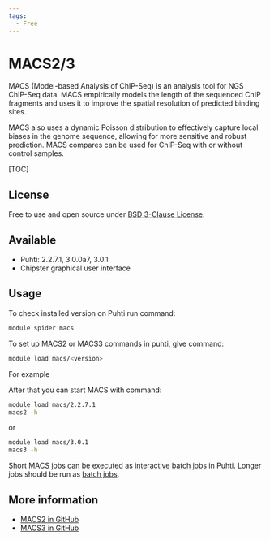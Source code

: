 ```yaml
---
tags:
  - Free
---
```


# MACS2/3



MACS (Model-based Analysis of ChIP-Seq) is an analysis tool for NGS ChIP-Seq data.
MACS empirically models the length of the sequenced ChIP fragments and uses it to improve
the spatial resolution of predicted binding sites.

MACS also uses a dynamic Poisson distribution to effectively capture local biases in the
genome sequence, allowing for more sensitive and robust prediction. MACS compares can be
used for ChIP-Seq with or without control samples.

[TOC]

## License

Free to use and open source under [BSD 3-Clause License](https://raw.githubusercontent.com/macs3-project/MACS/master/LICENSE).

## Available



-  Puhti: 2.2.7.1, 3.0.0a7, 3.0.1
-  Chipster graphical user interface

## Usage

To check installed version on Puhti run command:

```bash
module spider macs
```

To set up MACS2 or MACS3 commands in puhti, give command:

```bash
module load macs/<version>
```

For example

After that you can start MACS with command:

```bash
module load macs/2.2.7.1
macs2 -h
```

or

```bash
module load macs/3.0.1
macs3 -h
```

Short MACS jobs can be executed as [interactive batch jobs](../computing/running/interactive-usage.md) in Puhti. Longer jobs should be run as [batch jobs](../computing/running/getting-started.md).


## More information

   *   [MACS2 in GitHub](https://github.com/taoliu/MACS/)
   *   [MACS3 in GitHub](https://github.com/macs3-project/MACS/)
